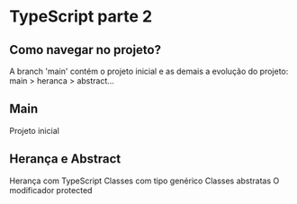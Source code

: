# TypeScript parte 2

## Como navegar no projeto?

A branch 'main' contém o projeto inicial e as demais a evolução do projeto: main > heranca > abstract...

## Main

Projeto inicial

## Herança e Abstract

Herança com TypeScript
Classes com tipo genérico
Classes abstratas
O modificador protected
